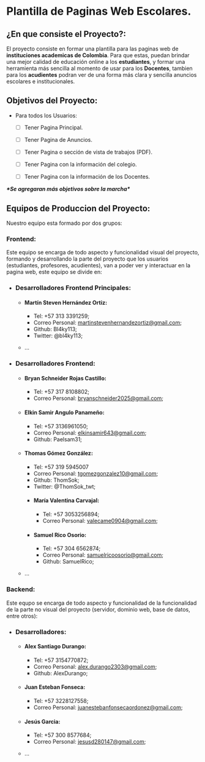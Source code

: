 # Plantilla de Paginas Web Escolares.

## ¿En que consiste el Proyecto?:

El proyecto consiste en formar una plantilla para las paginas web de **instituciones academicas de Colombia**. Para que estas, puedan brindar una mejor calidad de educación online a los **estudiantes**, y formar una herramienta más sencilla al momento de usar para los **Docentes**, tambien para los **acudientes** podran ver de una forma más clara y sencilla anuncios escolares e institucionales.

## Objetivos del Proyecto:

* Para todos los Usuarios:
  * [ ] Tener Pagina Principal.
  * [ ] Tener Pagina de Anuncios.
  * [ ] Tener Pagina o sección de vista de trabajos (PDF).
  * [ ] Tener Pagina con la información del colegio.
  * [ ] Tener Pagina con la información de los Docentes.


___\*Se agregaran más objetivos sobre la marcha\*___


## Equipos de Produccion del Proyecto:

Nuestro equipo esta formado por dos grupos:

### Frontend:

Este equipo se encarga de todo aspecto y funcionalidad visual del proyecto, formando y desarrollando la parte del proyecto que los usuarios (estudiantes, profesores, acudientes), van a poder ver y interactuar en la pagina web, este equipo se divide en:

* ### Desarrolladores Frontend Principales:
  * #### Martín Steven Hernández Ortiz:
    -  Tel: +57 313 3391259;
    -  Correo Personal: martinstevenhernandezortiz@gmail.com;
    -  Github: Bl4ky113;
    -  Twitter: @bl4ky113;

  * ...

* ### Desarrolladores Frontend:
  * #### Bryan Schneider Rojas Castillo:
    -  Tel: +57 317 8108802;
    -  Correo Personal: bryanschneider2025@gmail.com;

  * #### Elkin Samir Angulo Panameño:
    -  Tel: +57 3136961050;
    -  Correo Personal: elkinsamir643@gmail.com;
    -  Github: Paelsam31;

  * #### Thomas Gómez González:
    -  Tel: +57 319 5945007
    -  Correo Personal: tgomezgonzalez10@gmail.com;
    -  Github: ThomSok;
    -  Twitter: @ThomSok_twt;

    * #### María Valentina Carvajal:
      - Tel: +57 3053256894;
      - Correo Personal: valecame0904@gmail.com;

    * #### Samuel Rico Osorio:
      - Tel: +57 304 6562874;
      - Correo Personal: samuelricoosorio@gmail.com;
      - Github: SamuelRico;
      

  * ...

### Backend:

Este equpo se encarga de todo aspecto y funcionalidad de la funcionalidad de la parte no visual del proyecto (servidor, dominio web, base de datos, entre otros):

* ### Desarrolladores:
  * #### Alex Santiago Durango:
    - Tel: +57 3154770872;
    - Correo Personal: alex.durango2303@gmail.com;
    - Github: AlexDurango;

  * #### Juan Esteban Fonseca:
    - Tel: +57 3228127558;
    - Correo Personal: juanestebanfonsecaordonez@gmail.com;

  * #### Jesús Garcia:
    - Tel: +57 300 8577684;
    - Correo Personal: jesusd280147@gmail.com;

  * ...
